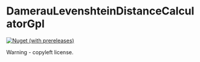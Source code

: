 # DamerauLevenshteinDistanceCalculatorGpl

[![Nuget (with prereleases)](https://img.shields.io/nuget/vpre/DamerauLevenshteinDistance-Gpl)](https://www.nuget.org/packages/DamerauLevenshteinDistance-Gpl)

Warning - copyleft license.
